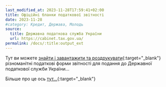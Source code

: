 ```yaml
---
last_modified_at: 2023-11-28T17:59:41+02:00
title: Офіційні бланки податкової звітності
date: 2023-11-28
#category: Кредит, Держава, Молодь
source:
  title: Державна податкова служба України
  url: https://cabinet.tax.gov.ua/
permalink: /docs/:title:output_ext
---
```


Тут ви можете [знайти і завантажити та роздрукувати](https://cabinet.tax.gov.ua/form){:target="_blank"} різноманітні податкові форми звітності для подання до Державної податкової служби України...

Більше про це ось [тут...](https://cabinet.tax.gov.ua/form){:target="_blank"}
